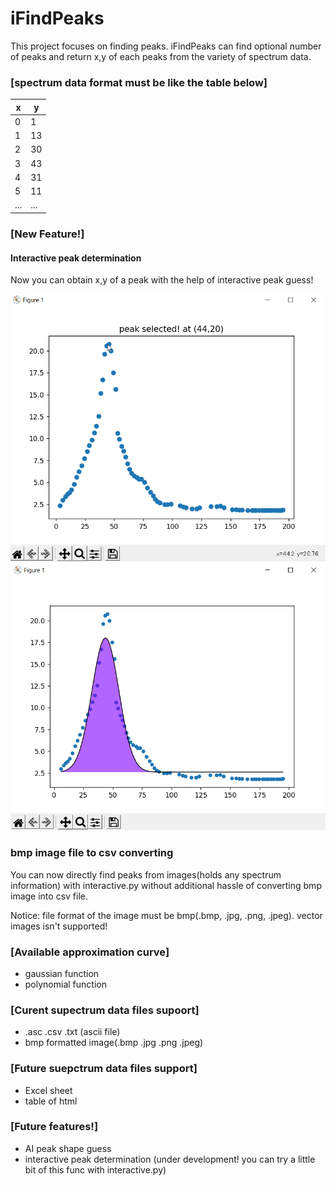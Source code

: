 # iFindPeaks
This project focuses on finding peaks.
iFindPeaks can find optional number of peaks and return x,y of each peaks from the variety of spectrum data.

### [spectrum data format must be like the table below]

x | y
--- | ---
0 | 1
1 | 13
2 | 30
3 | 43
4 | 31
5 | 11
...|...

### <b>[New Feature!]</b>

#### <b> Interactive peak determination </b>
Now you can obtain x,y of a peak with the help of interactive peak guess!

![interactive peak guession](img/interactive.png)
![results](img/peak_found.png)

### <b> bmp image file to csv converting </b>
You can now directly find peaks from images(holds any spectrum information) with interactive.py without additional hassle of converting bmp image into csv file.

Notice: file format of the image must be bmp(.bmp, .jpg, .png, .jpeg). vector images isn't supported!

### [Available approximation curve]

- gaussian function
- polynomial function

### [Curent supectrum data files supoort]
* .asc .csv .txt (ascii file)
* bmp formatted image(.bmp .jpg .png .jpeg)

### [Future suepctrum data files support]
* Excel sheet
* table of html

### [Future features!]

* AI peak shape guess
* interactive peak determination (under development! you can try a little bit of this func with interactive.py)
